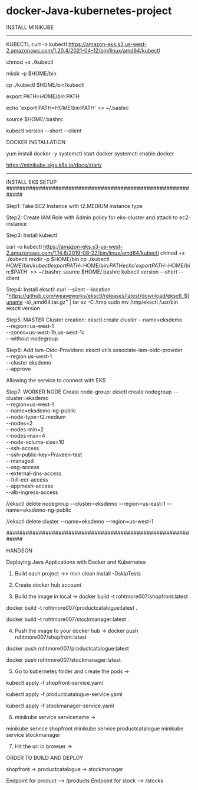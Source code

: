 # docker-Java-kubernetes-project


INSTALL MINIKUBE 
***********************************************************

KUBECTL
curl -o kubectl https://amazon-eks.s3.us-west-2.amazonaws.com/1.20.4/2021-04-12/bin/linux/amd64/kubectl

chmod +x ./kubectl

mkdir -p $HOME/bin

cp ./kubectl $HOME/bin/kubectl

export PATH=$HOME/bin:$PATH

echo 'export PATH=$HOME/bin:$PATH' >> ~/.bashrc

source $HOME/.bashrc

kubectl version --short --client

DOCKER INSTALLATION

yum install docker -y
systemctl  start docker
systemctl enable docker


https://minikube.sigs.k8s.io/docs/start/
***********************************************************


INSTALL EKS SETUP
#############################################################

Step1: Take EC2 Instance with t2.MEDIUM instance type

Step2: Create IAM Role with Admin policy for eks-cluster and attach to ec2-instance

Step3: Install kubectl

  curl -o kubectl https://amazon-eks.s3-us-west-2.amazonaws.com/1.14.6/2019-08-22/bin/linux/amd64/kubectl
  chmod +x ./kubectl
  mkdir -p $HOME/bin
  cp ./kubectl $HOME/bin/kubectl
  export PATH=$HOME/bin:$PATH
  echo 'export PATH=$HOME/bin:$PATH' >> ~/.bashrc
  source $HOME/.bashrc
  kubectl version --short --client

Step4: Install eksctl:
  curl --silent --location "https://github.com/weaveworks/eksctl/releases/latest/download/eksctl_$(uname -s)_amd64.tar.gz" | tar xz -C /tmp
  sudo mv /tmp/eksctl /usr/bin
  eksctl version

Step5: MASTER Cluster creation:
  eksctl create cluster --name=eksdemo \
                  --region=us-west-1 \
                  --zones=us-west-1b,us-west-1c \
                  --without-nodegroup 

Step6: Add Iam-Oidc-Providers:
  eksctl utils associate-iam-oidc-provider \
      --region us-west-1 \
      --cluster eksdemo \
      --approve 

Allowing the service to connect with EKS


Step7: WORKER NODE Create node-group:
  eksctl create nodegroup --cluster=eksdemo \
                     --region=us-west-1 \
                     --name=eksdemo-ng-public \
                     --node-type=t2.medium \
                     --nodes=2 \
                     --nodes-min=2 \
                     --nodes-max=4 \
                     --node-volume-size=10 \
                     --ssh-access \
                     --ssh-public-key=Praveen-test \
                     --managed \
                     --asg-access \
                     --external-dns-access \
                     --full-ecr-access \
                     --appmesh-access \
                     --alb-ingress-access	


 
//eksctl delete nodegroup --cluster=eksdemo --region=us-east-1 --name=eksdemo-ng-public



//eksctl delete cluster --name=eksdemo    --region=us-west-1	




#############################################################


HANDSON


Deploying Java Applications with Docker and Kubernetes

1) Build each project ->> mvn clean install -DskipTests

2) Create docker hub account

3) Build the image in local -> docker build -t rohtmore007/shopfront:latest .

docker build -t rohtmore007/productcatalogue:latest .

docker build -t rohtmore007/stockmanager:latest .

4) Push the image to your docker hub -> docker push rohtmore007/shopfront:latest 

docker push rohtmore007/productcatalogue:latest

docker push rohtmore007/stockmanager:latest

5) Go to kubernetes folder and create the pods -> 

kubectl apply -f shopfront-service.yaml

kubectl apply -f productcatalogue-service.yaml

kubectl apply -f stockmanager-service.yaml

6) minikube service servicename  -> 

minikube service shopfront
minikube service productcatalogue
minikube service stockmanager

7) Hit the url in browser -> 

ORDER TO BUILD AND DEPLOY 

shopfront -> productcatalogue -> stockmanager

Endpoint for product --> /products
Endpoint for stock --> /stocks



